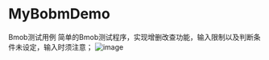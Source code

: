 # MyBobmDemo
Bmob测试用例
简单的Bmob测试程序，实现增删改查功能，输入限制以及判断条件未设定，输入时须注意；
![image](https://github.com/Jerry-Yin/MyMobmDemo/app/src/main/res/drawable/sample.jpg)
